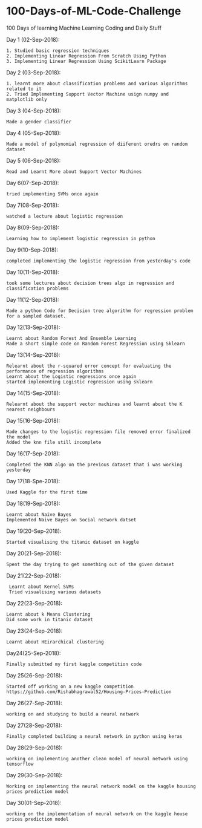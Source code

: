 # 100-Days-of-ML-Code-Challenge
   100 Days of learning Machine Learning Coding and Daily Stuff
 
 
   Day 1 (02-Sep-2018):
 
    1. Studied basic regression techniques
    2. Implementing Linear Regression From Scratch Using Python
    3. Implementing Linear Regression Using ScikitLearn Package
   
   Day 2 (03-Sep-2018):
	
	1. learnt more about classification problems and various algorithms related to it
	2. Tried Implementing Support Vector Machine usign numpy and matplotlib only

   Day 3 (04-Sep-2018):
	
	Made a gender classifier
   
   Day 4 (05-Sep-2018):
   
   	Made a model of polynomial regression of diiferent oredrs on random dataset
	
   Day 5 (06-Sep-2018):
	
	Read and Learnt More about Support Vector Machines

   Day 6(07-Sep-2018):
	
	tried implementing SVMs once again
   
   Day 7(08-Sep-2018):
   	
	watched a lecture about logistic regression

   Day 8(09-Sep-2018):
   
	Learning how to implement logistic regression in python
	
   Day 9(10-Sep-2018):
   	
	completed implementing the logistic regression from yesterday's code

   Day 10(11-Sep-2018):
	
	took some lectures about decision trees algo in regression and classification problems
	
   Day 11(12-Sep-2018):
   
    Made a python Code for Decision tree algorithm for regression problem for a sampled dataset.
    
   Day 12(13-Sep-2018):
	
	Learnt about Random Forest And Ensemble Learning
	Made a short simple code on Random Forest Regression using Sklearn
	
   Day 13(14-Sep-2018):
    
    Relearnt about the r-squared error concept for evaluating the performance of regression algorithms
    Learnt about the Logistic regressions once again
    started implementing Logistic regression using sklearn
	
   Day 14(15-Sep-2018):
   
    Relearnt about the support vector machines and learnt about the K nearest neighbours
    
   Day 15(16-Sep-2018):
   
    Made changes to the logistic regression file removed error finalized the model
    Added the knn file still incomplete
   
   Day 16(17-Sep-2018):
   
	Completed the KNN algo on the previous dataset that i was working yesterday
	
   Day 17(18-Spe-2018):
    
	Used Kaggle for the first time
	
   Day 18(19-Sep-2018):
	 
	Learnt about Naive Bayes
	Implemented Naive Bayes on Social network datset
	 
   Day 19(20-Sep-2018):

	Started visualising the titanic dataset on kaggle
	 
   Day 20(21-Sep-2018):
	
	Spent the day trying to get something out of the given dataset
	 
   Day 21(22-Sep-2018):
	 
	 Learnt about Kernel SVMs
	 Tried visualising various datasets
	 
   Day 22(23-Sep-2018):
   
	Learnt about k Means Clustering
	Did some work in titanic dataset
	
   Day 23(24-Sep-2018):
   
	Learnt about HEirarchical clustering	
	
   Day24(25-Sep-2018):
   
	Finally submitted my first kaggle competition code
    
   Day 25(26-Sep-2018):

    Started off working on a new kaggle competition
    https://github.com/Rishabhagrawal52/Housing-Prices-Prediction
    
   Day 26(27-Sep-2018):
    
    working on and studying to build a neural network
    
   Day 27(28-Sep-2018):

    Finally completed building a neural network in python using keras
   
   Day 28(29-Sep-2018):

    working on implementing another clean model of neural network using tensorflow
   
   Day 29(30-Sep-2018):
   
    Working on implementing the neural network model on the kaggle housing prices prediction model
   
   Day 30(01-Sep-2018):
   
    working on the implementation of neural network on the kaggle house prices prediction model

   
    